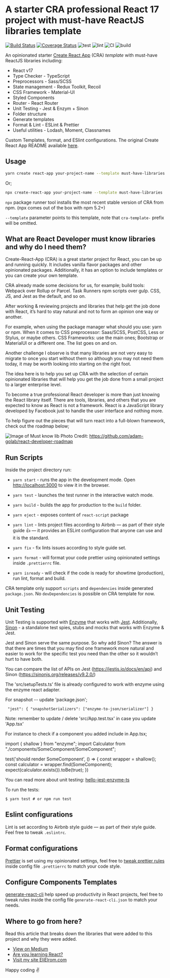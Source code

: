 # A starter CRA professional React 17 project with must-have ReactJS libraries template

[![Build Status](https://travis-ci.org/EliEladElrom/cra-template-must-have-libraries.svg?branch=main)](https://travis-ci.org/EliEladElrom/cra-template-must-have-libraries)
[![Coverage Status](https://coveralls.io/repos/github/EliEladElrom/cra-template-must-have-libraries/badge.svg?branch=main)](https://coveralls.io/github/EliEladElrom/cra-template-must-have-libraries?branch=main)
![test](https://github.com/EliEladElrom/cra-template-must-have-libraries/workflows/test/badge.svg)
![lint](https://github.com/EliEladElrom/cra-template-must-have-libraries/workflows/lint/badge.svg)
![CI](https://github.com/EliEladElrom/cra-template-must-have-libraries/workflows/CI/badge.svg)
![build](https://github.com/EliEladElrom/cra-template-must-have-libraries/workflows/build/badge.svg)

An opinionated starter [Create React App](https://github.com/facebook/create-react-app) (CRA) _template_ with must-have ReactJS libraries including:

  - React v17
  - Type Checker - TypeScript
  - Preprocessors - Sass/SCSS
  - State management - Redux Toolkit, Recoil
  - CSS Framework - Material-UI
  - Styled Components
  - Router - React Router
  - Unit Testing - Jest & Enzym + Sinon
  - Folder structure
  - Generate templates
  - Format & Lint - ESLint & Prettier
  - Useful utilities - Lodash, Moment, Classnames

Custom Templates, format, and ESlint configurations.
The original Create React App README available [here](./README_CRA.md).

## Usage

```bash
yarn create react-app your-project-name --template must-have-libraries
```

Or;

```bash
npx create-react-app your-project-name --template must-have-libraries
```

`npx` package runner tool installs the most recent stable version of CRA from npm. (npx comes out of the box with npm 5.2+)

`--template` parameter points to this template, note that `cra-template-` prefix will be omitted.

## What are React Developer must know libraries and why do I need them?

Create-React-App (CRA) is a great starter project for React, you can be up and running quickly. It includes vanilla flavor packages and other opinionated packages. Additionally, it has an option to include templates or you can create your own template.

CRA already made some decisions for us, for example; build tools: Webpack over Rollup or Parcel. Task Runners npm scripts over gulp. CSS, JS, and Jest as the default, and so on.

After working & reviewing projects and libraries that help get the job done with React, it’s hard to stay natural and not to form an opinion one way or another.

For example, when using the package manager what should you use: yarn or npm. When it comes to CSS preprocessor: Saas/SCSS, PostCSS, Less or Stylus, or maybe others. CSS Frameworks: use the main ones; Bootstrap or MaterialUI or a different one. The list goes on and on.

Another challenge I observe is that many libraries are not very easy to migrate to once you start without them so although you may not need them today, it may be worth looking into starting on the right foot.

The idea here is to help you set up CRA with the selection of certain opinionated libraries that will help you get the job done from a small project to a larger enterprise level.

To become a true professional React developer is more than just knowing the React library itself. There are tools, libraries, and others that you are expected to know as React is not a framework. React is a JavaScript library developed by Facebook just to handle the user interface and nothing more.

To help figure out the pieces that will turn react into a full-blown framework, check out the roadmap below;

![Image of Must know lib](https://miro.medium.com/max/700/1*-A9vh80AqLKLIyV4HIA02g.png)
Photo Credit: https://github.com/adam-golab/react-developer-roadmap

## Run Scripts

Inside the project directory run:

- `yarn start` - runs the app in the development mode. Open [http://localhost:3000](http://localhost:3000) to view it in the browser.

- `yarn test` - launches the test runner in the interactive watch mode.

- `yarn build` - builds the app for production to the `build` folder.
- `yarn eject` - exposes content of `react-script` package
- `yarn lint` - lints project files according to Airbnb — as part of their style guide 👍 — it provides an ESLint configuration that anyone can use and it is the standard.
- `yarn fix` - fix lints issues according to style guide set.
- `yarn format` - will format your code prettier using opinionated settings inside `.prettierrc` file.
- `yarn isready` - will check if the code is ready for showtime (production), run lint, format and build.

CRA template only support `scripts` and `dependencies` inside generated `package.json`. No `devDependencies` is possible on CRA template for now.

## Unit Testing

Unit Testing is supported with [Enzyme](https://airbnb.io/enzyme/) that works with [Jest](https://github.com/facebook/jest).  Additionally, [Sinon](https://github.com/sinonjs/sinon) - a standalone test spies, stubs and mocks that works with Enzyme & Jest.  

Jest and Sinon serve the same purpose. So why add Sinon? 
The answer is that there are times that you may find one framework more natural and easier to work for the specific test you need than the other so it wouldn’t hurt to have both.

You can compare the list of APIs on Jest (https://jestjs.io/docs/en/api) and Sinon (https://sinonjs.org/releases/v9.2.0/)


The 'src/setupTests.ts' file is already configured to work with enzyme using the enzyme react adapter. 

For snapshot -- update 'package.json';

`` 
  "jest": {
    "snapshotSerializers": ["enzyme-to-json/serializer"]
  }
``

Note: remember to update / delete 'src/App.test.tsx' in case you update 'App.tsx'

For instance to check if a component you added
include in App.tsx;

import { shallow } from "enzyme";
import Calculator from "./components/SomeComponent/SomeComponent";

test('should render SomeComponent', () => {
  const wrapper = shallow(<App />);
  const calculator = wrapper.find(SomeComponent);
  expect(calculator.exists()).toBe(true);
})

You can read more about unit testing: [hello-jest-enzyme-ts](https://medium.com/react-courses/unit-testing-react-typescript-app-with-jest-jest-dom-enzyme-11f52487aa18) 

To run the tests: 

`$ yarn test # or npm run test`

## Eslint configurations

Lint is set according to Airbnb style guide — as part of their style guide. Feel free to tweak `.eslintrc`.

## Format configurations

[Prettier](https://prettier.io/) is set using my opinionated settings, feel free to [tweak prettier rules](https://prettier.io/docs/en/configuration.html) inside config file `.prettierrc` to match your code style.

## Configure Components Templates

[generate-react-cli](https://github.com/arminbro/generate-react-cli) help speed up productivity in React projects, feel free to tweak rules inside the config file `generate-react-cli.json` to match your needs.

## Where to go from here?

Read this article that breaks down the libraries that were added to this project and why they were added.
- [View on Medium](https://medium.com/react-courses/setting-up-professional-react-project-with-must-have-reactjs-libraries-2020-9358edf9acb3)
- [Are you learning React?](https://github.com/EliEladElrom/react-tutorials)
- [Visit my site EliElrom.com](https://elielrom.com)

Happy coding ✌



